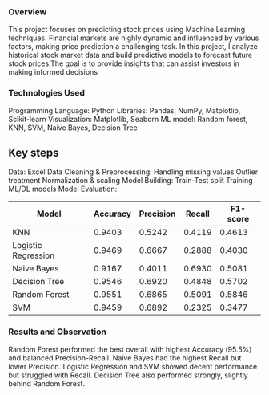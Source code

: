 ### Overview
This project focuses on predicting stock prices using Machine Learning techniques. Financial markets are highly dynamic and influenced by various factors, making price prediction a challenging task. In this project, I analyze historical stock market data and build predictive models to forecast future stock prices.The goal is to provide insights that can assist investors in making informed decisions

### Technologies Used
Programming Language: Python
Libraries: Pandas, NumPy, Matplotlib, Scikit-learn
Visualization: Matplotlib, Seaborn
ML model: Random forest, KNN, SVM, Naive Bayes, Decision Tree

## Key steps
Data: Excel
Data Cleaning & Preprocessing:
  Handling missing values
  Outlier treatment
  Normalization & scaling
Model Building:
  Train-Test split
  Training ML/DL models
Model Evaluation:

| Model               | Accuracy | Precision | Recall  | F1-score |
|---------------------|----------|-----------|---------|----------|
| KNN                 | 0.9403   | 0.5242    | 0.4119  | 0.4613   |
| Logistic Regression | 0.9469   | 0.6667    | 0.2888  | 0.4030   |
| Naive Bayes         | 0.9167   | 0.4011    | 0.6930  | 0.5081   |
| Decision Tree       | 0.9546   | 0.6920    | 0.4848  | 0.5702   |
| Random Forest       | 0.9551   | 0.6865    | 0.5091  | 0.5846   |
| SVM                 | 0.9459   | 0.6892    | 0.2325  | 0.3477   |

### Results and Observation
Random Forest performed the best overall with highest Accuracy (95.5%) and balanced Precision-Recall.
Naive Bayes had the highest Recall but lower Precision.
Logistic Regression and SVM showed decent performance but struggled with Recall.
Decision Tree also performed strongly, slightly behind Random Forest.







